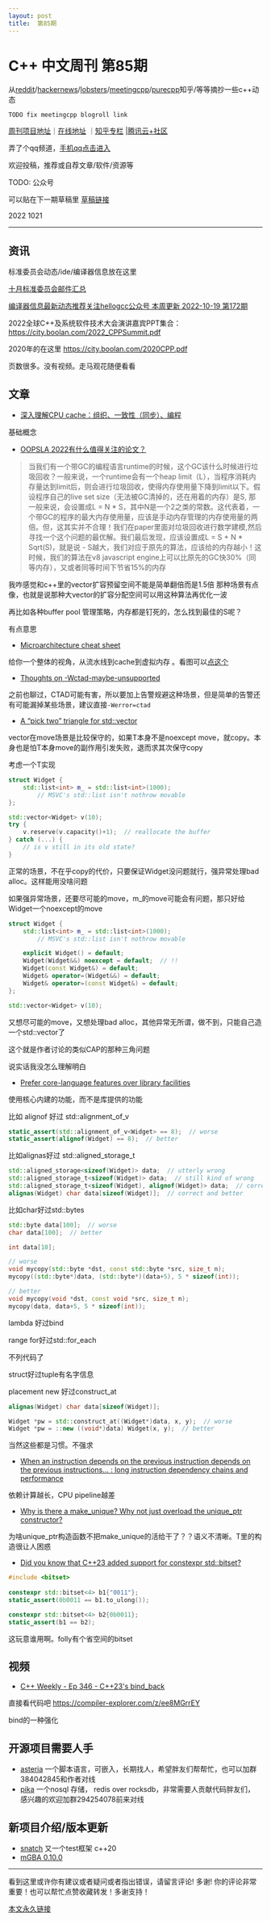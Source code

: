 ```yaml
---
layout: post
title:  第85期
---
```

# C++ 中文周刊 第85期


从[reddit](https://www.reddit.com/r/cpp/)/[hackernews](https://news.ycombinator.com/)/[lobsters](https://lobste.rs/)/[meetingcpp](https://www.meetingcpp.com/blog/blogroll/)/[purecpp](http://www.purecpp.cn/)知乎/等等摘抄一些c++动态

`TODO fix meetingcpp blogroll link`

[周刊项目地址](https://github.com/wanghenshui/cppweeklynews)｜[在线地址](https://wanghenshui.github.io/cppweeklynews/) ｜[知乎专栏](https://www.zhihu.com/column/jieyaren) |[腾讯云+社区](https://cloud.tencent.com/developer/column/92884) 

弄了个qq频道，[手机qq点击进入](https://qun.qq.com/qqweb/qunpro/share?_wv=3&_wwv=128&inviteCode=xzjHQ&from=246610&biz=ka)

欢迎投稿，推荐或自荐文章/软件/资源等

TODO: 公众号

可以贴在下一期草稿里 [草稿链接](https://github.com/wanghenshui/cppweeklynews/pull/17)

2022 1021  

---

## 资讯

标准委员会动态/ide/编译器信息放在这里

[十月标准委员会邮件汇总](https://www.open-std.org/jtc1/sc22/wg21/docs/papers/2022/#mailing2022-10)

[编译器信息最新动态推荐关注hellogcc公众号 本周更新 2022-10-19 第172期](https://github.com/hellogcc/osdt-weekly/blob/master/weekly-2022/2022-10-19.md)


2022全球C++及系统软件技术大会演讲嘉宾PPT集合：
https://city.boolan.com/2022_CPPSummit.pdf

2020年的在这里
https://city.boolan.com/2020CPP.pdf

页数很多。没有视频。走马观花随便看看
## 文章

- [ 深入理解CPU cache：组织、一致性（同步）、编程](https://mp.weixin.qq.com/s/zVReUAUJihBLorNo3o0luQ)

基础概念

- [OOPSLA 2022有什么值得关注的论文？](https://www.zhihu.com/question/559160156/answer/2722391734)

> 当我们有一个带GC的编程语言runtime的时候，这个GC该什么时候进行垃圾回收？一般来说，一个runtime会有一个heap limit（L），当程序消耗内存量达到limit后，则会进行垃圾回收，使得内存使用量下降到limit以下。假设程序自己的live set size（无法被GC清掉的，还在用着的内存）是S, 那一般来说，会设置成L = N * S，其中N是一个2之类的常数。这代表着，一个带GC的程序的最大内存使用量，应该是手动内存管理的内存使用量的两倍。但，这其实并不合理！我们在paper里面对垃圾回收进行数学建模,然后寻找一个这个问题的最优解。我们最后发现，应该设置成L = S + N * Sqrt(S)，就是说 - S越大，我们对应于原先的算法，应该给的内存越小！这时候，我们的算法在v8 javascript engine上可以比原先的GC快30%（同等内存），又或者同等时间下节省15%的内存

我咋感觉和c++里的vector扩容预留空间不能是简单翻倍而是1.5倍 那种场景有点像，也就是说那种大vector的扩容分配空间可以用这种算法再优化一波

再比如各种buffer pool 管理策略，内存都是钉死的，怎么找到最佳的S呢？

有点意思

- [Microarchitecture cheat sheet ](https://github.com/akhin/microarchitecture-cheatsheet)

给你一个整体的视角，从流水线到cache到虚拟内存 。看图可以[点这个](https://raw.githubusercontent.com/akhin/microarchitecture-cheatsheet/main/microarchitecture-cheatsheet.svg)

- [Thoughts on -Wctad-maybe-unsupported](https://quuxplusone.github.io/blog/2022/10/07/wctad-maybe-unsupported/)

之前也聊过，CTAD可能有害，所以要加上告警规避这种场景，但是简单的告警还有可能漏掉某些场景，建议直接`-Werror=ctad`

- [A “pick two” triangle for std::vector](https://quuxplusone.github.io/blog/2022/09/30/vector-pessimization-pick-two/)

vector在move场景是比较保守的，如果T本身不是noexcept move，就copy。本身也是怕T本身move的副作用引发失败，退而求其次保守copy

考虑一个T实现

```cpp
struct Widget {
    std::list<int> m_ = std::list<int>(1000);
        // MSVC's std::list isn't nothrow movable
};

std::vector<Widget> v(10);
try {
    v.reserve(v.capacity()+1);  // reallocate the buffer
} catch (...) {
    // is v still in its old state?
}
```
正常的场景，不在乎copy的代价，只要保证Widget没问题就行，强异常处理bad alloc。这样能用没啥问题

如果强异常场景，还要尽可能的move，m_的move可能会有问题，那只好给Widget一个noexcept的move

```cpp
struct Widget {
    std::list<int> m_ = std::list<int>(1000);
        // MSVC's std::list isn't nothrow movable

    explicit Widget() = default;
    Widget(Widget&&) noexcept = default;  // !!
    Widget(const Widget&) = default;
    Widget& operator=(Widget&&) = default;
    Widget& operator=(const Widget&) = default;
};

std::vector<Widget> v(10);
```

又想尽可能的move，又想处理bad alloc，其他异常无所谓，做不到，只能自己造一个std::vector了

这个就是作者讨论的类似CAP的那种三角问题

说实话我没怎么理解明白

- [Prefer core-language features over library facilities](https://quuxplusone.github.io/blog/2022/10/16/prefer-core-over-library/)

使用核心内建的功能，而不是库提供的功能

比如 alignof 好过 std::alignment_of_v

```cpp
static_assert(std::alignment_of_v<Widget> == 8);  // worse
static_assert(alignof(Widget) == 8);  // better
```

比如alignas好过 std::aligned_storage_t

```cpp
std::aligned_storage<sizeof(Widget)> data;  // utterly wrong
std::aligned_storage_t<sizeof(Widget)> data;  // still kind of wrong
std::aligned_storage_t<sizeof(Widget), alignof(Widget)> data;  // correct but bad
alignas(Widget) char data[sizeof(Widget)];  // correct and better
```
比如char好过std::bytes

```cpp
std::byte data[100];  // worse
char data[100];  // better

int data[10];

// worse
void mycopy(std::byte *dst, const std::byte *src, size_t n);
mycopy((std::byte*)data, (std::byte*)(data+5), 5 * sizeof(int));

// better
void mycopy(void *dst, const void *src, size_t n);
mycopy(data, data+5, 5 * sizeof(int));
```
lambda 好过bind

range for好过std::for_each

不列代码了

struct好过tuple有名字信息

placement new 好过construct_at

```cpp
alignas(Widget) char data[sizeof(Widget)];

Widget *pw = std::construct_at((Widget*)data, x, y);  // worse
Widget *pw = ::new ((void*)data) Widget(x, y);  // better
```

当然这些都是习惯。不强求

- [When an instruction depends on the previous instruction depends on the previous instructions… : long instruction dependency chains and performance](https://johnysswlab.com/when-an-instruction-depends-on-the-previous-instruction-depends-on-the-previous-instructions-long-instruction-dependency-chains-and-performance/)

依赖计算越长，CPU pipeline越差


- [Why is there a make_unique? Why not just overload the unique_ptr constructor?](https://devblogs.microsoft.com/oldnewthing/20221019-00/?p=107300)

为啥unique_ptr构造函数不把make_unique的活给干了？？语义不清晰。T里的构造很让人困惑

- [Did you know that C++23 added support for constexpr std::bitset?](https://github.com/QuantlabFinancial/cpp_tip_of_the_week/blob/master/tips/300.md)


```cpp
#include <bitset>
 
constexpr std::bitset<4> b1{"0011"};
static_assert(0b0011 == b1.to_ulong());

constexpr std::bitset<4> b2{0b0011};
static_assert(b1 == b2);
```

这玩意谁用啊。folly有个省空间的bitset
## 视频

- [C++ Weekly - Ep 346 - C++23's bind_back ](https://www.youtube.com/watch?v=pDiP2frdMnI)

直接看代码吧 https://compiler-explorer.com/z/ee8MGrrEY 

bind的一种强化

## 开源项目需要人手

- [asteria](https://github.com/lhmouse/asteria) 一个脚本语言，可嵌入，长期找人，希望胖友们帮帮忙，也可以加群384042845和作者对线
- [pika](https://github.com/OpenAtomFoundation/pika) 一个nosql 存储， redis over rocksdb，非常需要人贡献代码胖友们， 感兴趣的欢迎加群294254078前来对线

## 新项目介绍/版本更新

- [snatch](https://github.com/cschreib/snatch) 又一个test框架 c++20
- [mGBA 0.10.0](https://mgba.io/2022/10/11/mgba-0.10.0/)

---

看到这里或许你有建议或者疑问或者指出错误，请留言评论! 多谢!  你的评论非常重要！也可以帮忙点赞收藏转发！多谢支持！

[本文永久链接](https://wanghenshui.github.io/cppweeklynews/posts/085.html)
